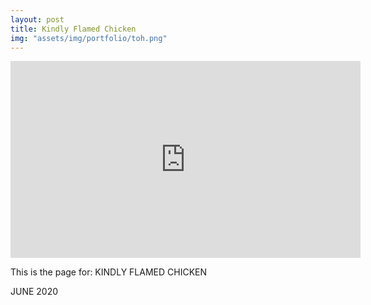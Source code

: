 ```yaml
---
layout: post
title: Kindly Flamed Chicken
img: "assets/img/portfolio/toh.png"
---
```


<iframe width="560" height="315" src="https://www.youtube.com/embed/jlgVMQ6d6nw" title="YouTube video player" frameborder="0" allow="accelerometer; autoplay; clipboard-write; encrypted-media; gyroscope; picture-in-picture" allowfullscreen></iframe>

This is the page for: KINDLY FLAMED CHICKEN

JUNE 2020
